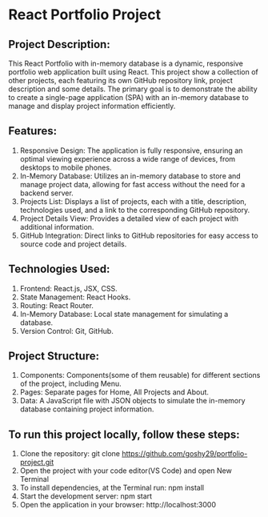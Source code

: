 # React Portfolio Project
## Project Description:
This React Portfolio with in-memory database is a dynamic, responsive portfolio web application built using React. This project show a collection of other projects, each featuring its own GitHub repository link, project description and some details. The primary goal is to demonstrate the ability to create a single-page application (SPA) with an in-memory database to manage and display project information efficiently.

## Features:
1. Responsive Design: The application is fully responsive, ensuring an optimal viewing experience across a wide range of devices, from desktops to mobile phones.
2. In-Memory Database: Utilizes an in-memory database to store and manage project data, allowing for fast access without the need for a backend server.
3. Projects List: Displays a list of projects, each with a title, description, technologies used, and a link to the corresponding GitHub repository.
4. Project Details View: Provides a detailed view of each project with additional information.
5. GitHub Integration: Direct links to GitHub repositories for easy access to source code and project details.

## Technologies Used:
1. Frontend: React.js, JSX, CSS.
2. State Management: React Hooks.
3. Routing: React Router.
4. In-Memory Database: Local state management for simulating a database.
5. Version Control: Git, GitHub.

## Project Structure:
1. Components: Components(some of them reusable) for different sections of the project, including Menu.
2. Pages: Separate pages for Home, All Projects and About.
3. Data: A JavaScript file with JSON objects to simulate the in-memory database containing project information.

## To run this project locally, follow these steps:
1. Clone the repository: git clone https://github.com/goshy29/portfolio-project.git
2. Open the project with your code editor(VS Code) and open New Terminal
3. To install dependencies, at the Terminal run: npm install
4. Start the development server: npm start
5. Open the application in your browser: http://localhost:3000
